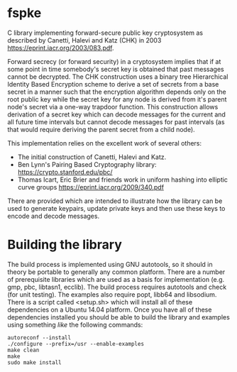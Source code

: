 # fspke

C library implementing forward-secure public key cryptosystem as described
by Canetti, Halevi and Katz (CHK) in 2003 <https://eprint.iacr.org/2003/083.pdf>. 

Forward secrecy (or forward security) in a cryptosystem implies that if at
some point in time somebody's secret key is obtained that past messages
cannot be decrypted. The CHK construction uses a binary tree Hierarchical
Identity Based Encryption scheme to derive a set of secrets from a base secret
in a manner such that the encryption algorithm depends only on the root public
key while the secret key for any node is derived from it's parent node's secret
via a one-way trapdoor function. This construction allows derivation of a secret
key which can decode messages for the current and all future time intervals
but cannot decode messages for past intervals (as that would require deriving
the parent secret from a child node).

This implementation relies on the excellent work of several others:
* The initial construction of Canetti, Halevi and Katz.
* Ben Lynn's Pairing Based Cryptography library: <https://crypto.stanford.edu/pbc/>
* Thomas Icart, Eric Brier and friends work in uniform hashing into elliptic curve groups <https://eprint.iacr.org/2009/340.pdf>

There are <examples> provided which are intended to illustrate how the library
can be used to generate keypairs, update private keys and then use these keys
to encode and decode messages.

# Building the library

The build process is implemented using GNU autotools, so it should in theory
be portable to generally any common platform. There are a number of prerequisite
libraries which are used as a basis for implementation (e.g. gmp, pbc,
libtasn1, ecclib). The build process requires autotools and check (for unit testing).
The examples also require popt, libb64 and libsodium. There is a script called
<setup.sh> which will install all of these dependencies on a Ubuntu 14.04 platform.
Once you have all of these dependencies installed you should be able to build the
library and examples using something *like* the following commands:

```
autoreconf --install
./configure --prefix=/usr --enable-examples
make clean
make
sudo make install
```
